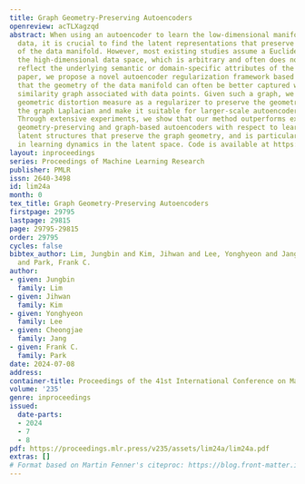 ```yaml
---
title: Graph Geometry-Preserving Autoencoders
openreview: acTLXagzqd
abstract: When using an autoencoder to learn the low-dimensional manifold of high-dimensional
  data, it is crucial to find the latent representations that preserve the geometry
  of the data manifold. However, most existing studies assume a Euclidean nature for
  the high-dimensional data space, which is arbitrary and often does not precisely
  reflect the underlying semantic or domain-specific attributes of the data. In this
  paper, we propose a novel autoencoder regularization framework based on the premise
  that the geometry of the data manifold can often be better captured with a well-designed
  similarity graph associated with data points. Given such a graph, we utilize a Riemannian
  geometric distortion measure as a regularizer to preserve the geometry derived from
  the graph Laplacian and make it suitable for larger-scale autoencoder training.
  Through extensive experiments, we show that our method outperforms existing state-of-the-art
  geometry-preserving and graph-based autoencoders with respect to learning accurate
  latent structures that preserve the graph geometry, and is particularly effective
  in learning dynamics in the latent space. Code is available at https://github.com/JungbinLim/GGAE-public.
layout: inproceedings
series: Proceedings of Machine Learning Research
publisher: PMLR
issn: 2640-3498
id: lim24a
month: 0
tex_title: Graph Geometry-Preserving Autoencoders
firstpage: 29795
lastpage: 29815
page: 29795-29815
order: 29795
cycles: false
bibtex_author: Lim, Jungbin and Kim, Jihwan and Lee, Yonghyeon and Jang, Cheongjae
  and Park, Frank C.
author:
- given: Jungbin
  family: Lim
- given: Jihwan
  family: Kim
- given: Yonghyeon
  family: Lee
- given: Cheongjae
  family: Jang
- given: Frank C.
  family: Park
date: 2024-07-08
address:
container-title: Proceedings of the 41st International Conference on Machine Learning
volume: '235'
genre: inproceedings
issued:
  date-parts:
  - 2024
  - 7
  - 8
pdf: https://proceedings.mlr.press/v235/assets/lim24a/lim24a.pdf
extras: []
# Format based on Martin Fenner's citeproc: https://blog.front-matter.io/posts/citeproc-yaml-for-bibliographies/
---
```


